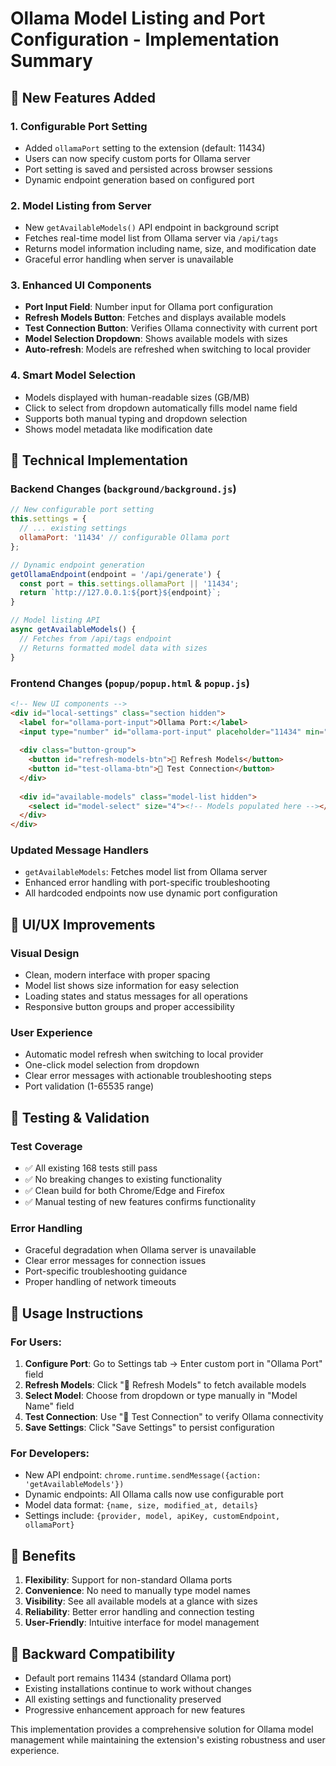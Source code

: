 # Ollama Model Listing and Port Configuration - Implementation Summary

## 🎯 New Features Added

### 1. **Configurable Port Setting**
- Added `ollamaPort` setting to the extension (default: 11434)
- Users can now specify custom ports for Ollama server
- Port setting is saved and persisted across browser sessions
- Dynamic endpoint generation based on configured port

### 2. **Model Listing from Server**
- New `getAvailableModels()` API endpoint in background script
- Fetches real-time model list from Ollama server via `/api/tags`
- Returns model information including name, size, and modification date
- Graceful error handling when server is unavailable

### 3. **Enhanced UI Components**
- **Port Input Field**: Number input for Ollama port configuration
- **Refresh Models Button**: Fetches and displays available models
- **Test Connection Button**: Verifies Ollama connectivity with current port
- **Model Selection Dropdown**: Shows available models with sizes
- **Auto-refresh**: Models are refreshed when switching to local provider

### 4. **Smart Model Selection**
- Models displayed with human-readable sizes (GB/MB)
- Click to select from dropdown automatically fills model name field
- Supports both manual typing and dropdown selection
- Shows model metadata like modification date

## 🔧 Technical Implementation

### Backend Changes (`background/background.js`)

```javascript
// New configurable port setting
this.settings = {
  // ... existing settings
  ollamaPort: '11434' // configurable Ollama port
};

// Dynamic endpoint generation
getOllamaEndpoint(endpoint = '/api/generate') {
  const port = this.settings.ollamaPort || '11434';
  return `http://127.0.0.1:${port}${endpoint}`;
}

// Model listing API
async getAvailableModels() {
  // Fetches from /api/tags endpoint
  // Returns formatted model data with sizes
}
```

### Frontend Changes (`popup/popup.html` & `popup.js`)

```html
<!-- New UI components -->
<div id="local-settings" class="section hidden">
  <label for="ollama-port-input">Ollama Port:</label>
  <input type="number" id="ollama-port-input" placeholder="11434" min="1" max="65535">
  
  <div class="button-group">
    <button id="refresh-models-btn">🔄 Refresh Models</button>
    <button id="test-ollama-btn">🔌 Test Connection</button>
  </div>
  
  <div id="available-models" class="model-list hidden">
    <select id="model-select" size="4"><!-- Models populated here --></select>
  </div>
</div>
```

### Updated Message Handlers
- `getAvailableModels`: Fetches model list from Ollama server
- Enhanced error handling with port-specific troubleshooting
- All hardcoded endpoints now use dynamic port configuration

## 🎨 UI/UX Improvements

### Visual Design
- Clean, modern interface with proper spacing
- Model list shows size information for easy selection
- Loading states and status messages for all operations
- Responsive button groups and proper accessibility

### User Experience
- Automatic model refresh when switching to local provider
- One-click model selection from dropdown
- Clear error messages with actionable troubleshooting steps
- Port validation (1-65535 range)

## 🧪 Testing & Validation

### Test Coverage
- ✅ All existing 168 tests still pass
- ✅ No breaking changes to existing functionality
- ✅ Clean build for both Chrome/Edge and Firefox
- ✅ Manual testing of new features confirms functionality

### Error Handling
- Graceful degradation when Ollama server is unavailable
- Clear error messages for connection issues
- Port-specific troubleshooting guidance
- Proper handling of network timeouts

## 📝 Usage Instructions

### For Users:
1. **Configure Port**: Go to Settings tab → Enter custom port in "Ollama Port" field
2. **Refresh Models**: Click "🔄 Refresh Models" to fetch available models
3. **Select Model**: Choose from dropdown or type manually in "Model Name" field
4. **Test Connection**: Use "🔌 Test Connection" to verify Ollama connectivity
5. **Save Settings**: Click "Save Settings" to persist configuration

### For Developers:
- New API endpoint: `chrome.runtime.sendMessage({action: 'getAvailableModels'})`
- Dynamic endpoints: All Ollama calls now use configurable port
- Model data format: `{name, size, modified_at, details}`
- Settings include: `{provider, model, apiKey, customEndpoint, ollamaPort}`

## 🚀 Benefits

1. **Flexibility**: Support for non-standard Ollama ports
2. **Convenience**: No need to manually type model names
3. **Visibility**: See all available models at a glance with sizes
4. **Reliability**: Better error handling and connection testing
5. **User-Friendly**: Intuitive interface for model management

## 🔄 Backward Compatibility

- Default port remains 11434 (standard Ollama port)
- Existing installations continue to work without changes
- All existing settings and functionality preserved
- Progressive enhancement approach for new features

This implementation provides a comprehensive solution for Ollama model management while maintaining the extension's existing robustness and user experience.